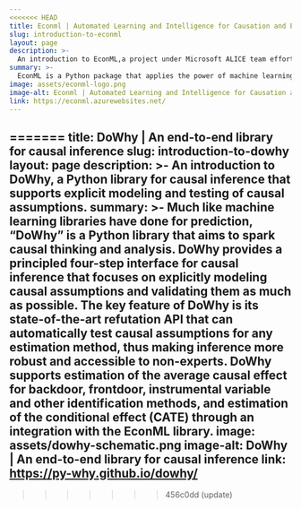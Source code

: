 ```yaml
---
<<<<<<< HEAD
title: Econml | Automated Learning and Intelligence for Causation and Economics
slug: introduction-to-econml
layout: page
description: >-
  An introduction to EconML,a project under Microsoft ALICE team effort to direct Artificial Intelligence towards economic decision making. We are building tools that combine state-of-the-art machine learning with econometrics – the measurement of economic systems — in order to bring automation to economic decision making. The heart of this project is a striving to measure causation: if you want to understand or make policy decisions in a complex economy, you need to know why the system moves the way it does.
summary: >-
  EconML is a Python package that applies the power of machine learning techniques to estimate individualized causal responses from observational or experimental data. The suite of estimation methods provided in EconML represents the latest advances in causal machine learning. By incorporating individual machine learning steps into interpretable causal models, these methods improve the reliability of what-if predictions and make causal analysis quicker and easier for a broad set of users.
image: assets/econml-logo.png
image-alt: Econml | Automated Learning and Intelligence for Causation and Economics
link: https://econml.azurewebsites.net/
---
```



=======
title: DoWhy | An end-to-end library for causal inference
slug: introduction-to-dowhy
layout: page
description: >-
  An introduction to DoWhy, a Python library for causal inference that supports explicit modeling and testing of causal assumptions. 
summary: >-
  Much like machine learning libraries have done for prediction, <strong>“DoWhy” is a Python library that aims to spark causal 
  thinking and analysis.</strong> DoWhy provides a principled four-step interface for causal inference that focuses on 
  explicitly modeling causal assumptions and validating them as much as possible. The key feature of DoWhy is its state-of-the-art 
  refutation API that can automatically test causal assumptions for any estimation method, thus making inference more robust and 
  accessible to non-experts. DoWhy supports estimation of the average causal effect for backdoor, frontdoor, instrumental variable 
  and other identification methods, and estimation of the conditional effect (CATE) through an integration with the EconML library.
image: assets/dowhy-schematic.png
image-alt: DoWhy | An end-to-end library for causal inference
link: https://py-why.github.io/dowhy/
---

>>>>>>> 456c0dd (update)
